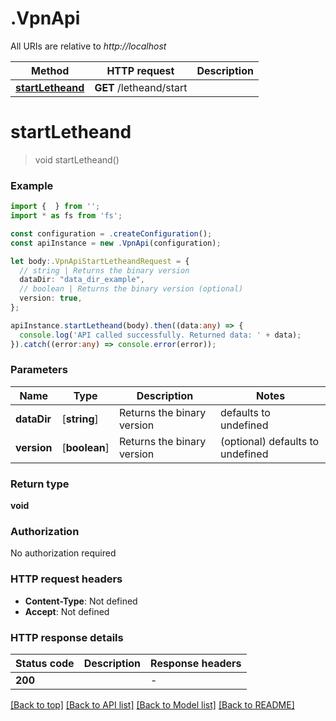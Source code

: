 # .VpnApi

All URIs are relative to *http://localhost*

Method | HTTP request | Description
------------- | ------------- | -------------
[**startLetheand**](VpnApi.md#startLetheand) | **GET** /letheand/start | 


# **startLetheand**
> void startLetheand()


### Example


```typescript
import {  } from '';
import * as fs from 'fs';

const configuration = .createConfiguration();
const apiInstance = new .VpnApi(configuration);

let body:.VpnApiStartLetheandRequest = {
  // string | Returns the binary version
  dataDir: "data_dir_example",
  // boolean | Returns the binary version (optional)
  version: true,
};

apiInstance.startLetheand(body).then((data:any) => {
  console.log('API called successfully. Returned data: ' + data);
}).catch((error:any) => console.error(error));
```


### Parameters

Name | Type | Description  | Notes
------------- | ------------- | ------------- | -------------
 **dataDir** | [**string**] | Returns the binary version | defaults to undefined
 **version** | [**boolean**] | Returns the binary version | (optional) defaults to undefined


### Return type

**void**

### Authorization

No authorization required

### HTTP request headers

 - **Content-Type**: Not defined
 - **Accept**: Not defined


### HTTP response details
| Status code | Description | Response headers |
|-------------|-------------|------------------|
**200** |  |  -  |

[[Back to top]](#) [[Back to API list]](README.md#documentation-for-api-endpoints) [[Back to Model list]](README.md#documentation-for-models) [[Back to README]](README.md)



